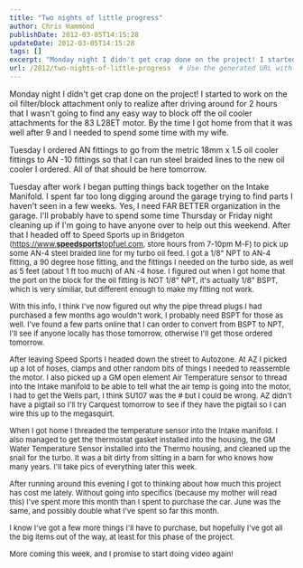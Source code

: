 ```yaml
---
title: "Two nights of little progress"
author: Chris Hammond
publishDate: 2012-03-05T14:15:28
updateDate: 2012-03-05T14:15:28
tags: []
excerpt: "Monday night I didn't get crap done on the project! I started to work on the oil filter/block attachment only to realize after driving around for 2 hours that I wasn't going to find any easy way to block off the oil cooler attachments for the 83 L28ET motor. By the time I got home from that it was well after 9 and I needed to spend some time with my wife. Tuesday I ordered AN fittings to go from the metric 18mm x 1.5 oil cooler fittings to AN -10 fittings so that I can run steel braided lines to the new oil cooler I ordered. All of that should be here tomorrow. Tuesday after work I began putting things back together on the Intake Manifold. I spent far too long digging around the garage trying to find parts I haven't seen in a few weeks. Yes, I need FAR BETTER organization in the garage. I'll probably have to spend some time Thursday or Friday night cleaning up if I'm going to have anyone over to help out this weekend. After that I headed off to Speed Sports up in Bridgeton (https://www.speedsportstopfuel.com, store hours from 7-10pm M-F) to pick up some AN-4 steel braided line for my turbo oil feed. I got a 1/8\" NPT to AN-4 fitting, a 90 degree hose fitting, and the fittings I needed on the turbo side, as well as 5 feet (about 1 ft too much) of AN -4 hose. I figured out when I got home that the port on the block for the oil fitting is NOT 1/8\" NPT, it's actually 1/8\" BSPT, which is very similiar, but different enough to make my fitting not work. With this info, I think I've now figured out why the pipe thread plugs I had purchased a few months ago wouldn't work, I probably need BSPT for those as well. I've found a few parts online that I can order to convert from BSPT to NPT, I'll see if anyone locally has those tomorrow, otherwise I'll get those ordered tomorrow. After leaving Speed Sports I headed down the street to Autozone. At AZ I picked up a lot of hoses, clamps and other random bits of things I needed to reassemble the motor. I also picked up a GM open element Air Temperature sensor to thread into the Intake manifold to be able to tell what the air temp is going into the motor, I had to get the Wells part, I think SU107 was the # but I could be wrong. AZ didn't have a pigtail so I'll try Carquest tomorrow to see if they have the pigtail so I can wire this up to the megasquirt. When I got home I threaded the temperature sensor into the Intake manifold. I also managed to get the thermostat gasket installed into the housing, the GM Water Temperature Sensor installed into the Thermo housing, and cleaned up the snail for the turbo. It was a bit dirty from sitting in a barn for who knows how many years. I'll take pics of everything later this week. After running around this evening I got to thinking about how much this project has cost me lately. Without going into specifics (because my mother will read this) I've spent more this month than I spent to purchase the car. June was the same, and possibly double what I've spent so far this month. I know I've got a few more things I'll have to purchase, but hopefully I've got all the big items out of the way, at least for this phase of the project. More coming this week, and I promise to start doing video..."
url: /2012/two-nights-of-little-progress  # Use the generated URL with year
---
```

<p>Monday night I didn't get crap done on the project! I started to work on the oil filter/block attachment only to realize after driving around for 2 hours that I wasn't going to find any easy way to block off the oil cooler attachments for the 83 L28ET motor. By the time I got home from that it was well after 9 and I needed to spend some time with my wife.</p> <p>Tuesday I ordered AN fittings to go from the metric 18mm x 1.5 oil cooler fittings to AN -10 fittings so that I can run steel braided lines to the new oil cooler I ordered. All of that should be here tomorrow.</p> <p>Tuesday after work I began putting things back together on the Intake Manifold. I spent far too long digging around the garage trying to find parts I haven't seen in a few weeks. Yes, I need FAR BETTER organization in the garage. I'll probably have to spend some time Thursday or Friday night cleaning up if I'm going to have anyone over to help out this weekend. After that I headed off to <font size="-1"><span class="a">Speed Sports up in Bridgeton (<a target="_blank" href="https://www.speedsportstopfuel.com">https://www.<strong>speed</strong><strong>sports</strong>topfuel.com</a>, store hours from 7-10pm M-F) to pick up some AN-4 steel braided line for my turbo oil feed. I got a 1/8&quot; NPT to AN-4 fitting, a 90 degree hose fitting, and the fittings I needed on the turbo side, as well as 5 feet (about 1 ft too much) of AN -4 hose. I figured out when I got home that the port on the block for the oil fitting is NOT 1/8&quot; NPT, it's actually 1/8&quot; BSPT, which is very similiar, but different enough to make my fitting not work.</span></font></p> <p><font size="-1"><span class="a">With this info, I think I've now figured out why the pipe thread plugs I had purchased a few months ago wouldn't work, I probably need BSPT for those as well. I've found a few parts online that I can order to convert from BSPT to NPT, I'll see if anyone locally has those tomorrow, otherwise I'll get those ordered tomorrow.</span></font></p> <p><font size="-1"><span class="a">After leaving Speed Sports I headed down the street to Autozone. At AZ I picked up a lot of hoses, clamps and other random bits of things I needed to reassemble the motor. I also picked up a GM open element Air Temperature sensor to thread into the Intake manifold to be able to tell what the air temp is going into the motor, I had to get the Wells part, I think SU107 was the # but I could be wrong. AZ didn't have a pigtail so I'll try Carquest tomorrow to see if they have the pigtail so I can wire this up to the megasquirt.</span></font></p> <p><font size="-1"><span class="a">When I got home I threaded the temperature sensor into the Intake manifold. I also managed to get the thermostat gasket installed into the housing, the GM Water Temperature Sensor installed into the Thermo housing, and cleaned up the snail for the turbo. It was a bit dirty from sitting in a barn for who knows how many years. I'll take pics of everything later this week.</span></font></p> <p><font size="-1">After running around this evening I got to thinking about how much this project has cost me lately. Without going into specifics (because my mother will read this) I've spent more this month than I spent to purchase the car. June was the same, and possibly double what I've spent so far this month.</font></p> <p><font size="-1">I know I've got a few more things I'll have to purchase, but hopefully I've got all the big items out of the way, at least for this phase of the project.</font></p> <p><font size="-1">More coming this week, and I promise to start doing video again!</font></p> <p><font size="-1"><span class="a"><br /> </span></font></p>
